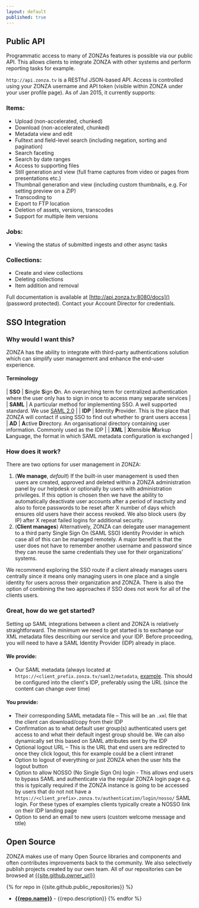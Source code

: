 ```yaml
---
layout: default
published: true
---
```



<!--## <i class="fa fa-cloud"></i> Public API-->
<h2 id="public-api"><i class="fa fa-cloud"></i> Public API</h2>

Programmatic access to many of ZONZAs features is possible via our public API.
This allows clients to integrate ZONZA with other systems and perform reporting
tasks for example.

`http://api.zonza.tv` is a RESTful JSON-based API. Access is
controlled using your ZONZA username and API token (visible within ZONZA under your user profile page). As of Jan 2015, it
currently supports:

### Items:
* Upload (non-accelerated, chunked)
* Download (non-accelerated, chunked)
* Metadata view and edit
* Fulltext and field-level search (including negation, sorting and pagination)
* Search faceting
* Search by date ranges
* Access to supporting files
* Still generation and view (full frame captures from video or pages from
  presentations etc.)
* Thumbnail generation and view (including custom thumbnails, e.g. For
  setting preview on a ZIP)
* Transcoding to
* Export to FTP location
* Deletion of assets, versions, transcodes
* Support for multiple item versions

### Jobs:
* Viewing the status of submitted ingests and other async tasks

### Collections:
* Create and view collections
* Deleting collections
* Item addition and removal

Full documentation is available at [http://api.zonza.tv:8080/docs]()
(password protected). Contact your Account Director for credentials.

<!--## <i class="fa fa-users"></i> SSO Integration-->
<h2 id="sso-integration"><i class="fa fa-users"></i> SSO Integration</h2>

### Why would I want this?
ZONZA has the ability to integrate with third-party authentications solution
which can simplify user management and enhance the end-user experience.

#### Terminology

| **SSO**   | <b>S</b>ingle <b>S</b>ign <b>O</b>n. An overarching term for centralized authentication where the user only has to sign in once to access many separate services |
| **SAML**  | A particular method for implementing SSO. A well supported standard. We use [SAML 2.0](http://en.wikipedia.org/wiki/SAML_2.0) |
| **IDP**   | **I**dentity <b>P</b>rovider. This is the place that ZONZA will contact if using SSO to find out whether to grant users access |
| **AD**    | **A**ctive <b>D</b>irectory. An organisational directory containing user information. Commonly used as the IDP |
| **XML**   | <b>X</b>tensible <b>M</b>arkup <b>L</b>anguage, the format in which SAML metadata configuration is exchanged |

### How does it work?
There are two options for user management in ZONZA:

1. (**We manage**, *default*) If the built-in user management is used then
   users are created, approved and deleted within a ZONZA administration panel
   by our helpdesk or optionally by users with administration privileges. If
   this option is chosen then we have the ability to automatically deactivate
   user accounts after a period of inactivity and also to force passwords to be
   reset after X number of days which ensures old users have their access
   revoked. We also block users (by IP) after X repeat failed logins for
   additional security.
2. (**Client manages**) Alternatively, ZONZA can delegate user management to a
   third party Single Sign On (SAML SSO) Identity Provider in which case all of
   this can be managed remotely. A major benefit is that the user does not have
   to remember another username and password since they can reuse the same
   credentials they use for their organizations' systems.

We recommend exploring the SSO route if a client already manages users
centrally since it means only managing users in one place and a single identity
for users across their organization and ZONZA. There is also the option of
    combining the two approaches if SSO does not work for all of the clients
    users.

### Great, how do we get started?
Setting up SAML integrations between a client and ZONZA is relatively
straightforward. The minimum we need to get started is to exchange our XML
metadata files describing our service and your IDP. Before proceeding, you will
need to have a SAML Identity Provider (IDP) already in place.

#### We provide:
* Our SAML metadata (always located at
  `https://<client_prefix.zonza.tv/saml2/metadata`,
  [example](https://zonza.tv/saml2/metadata). This should be configured into
  the client's IDP, preferably using   the URL (since the content can change
  over time)

#### You provide:
* Their corresponding SAML metadata file – This will be an `.xml` file that the
  client can download/copy from their IDP
* Confirmation as to what default user group(s) authenticated users get access
  to and what their default ingest group should be. We can also dynamically set
  this based on SAML attributes sent by the IDP
* Optional logout URL – This is the URL that end users are redirected to once
  they click logout, this for example could be a client intranet
* Option to logout of everything or just ZONZA when the user hits the logout
  button
* Option to allow NOSSO (No Single Sign On) login - This allows end users to
  bypass SAML and authenticate via the regular ZONZA login page e.g. this is
  typically required if the ZONZA instance is going to be accessed by users
  that do not not have a
  `https://<client_prefix>.zonza.tv/authentication/login/nosso/` SAML login. For
  these types of examples clients typically create a NOSSO link on their IDP
  landing page
* Option to send an email to new users (custom welcome message and title)


<!--## <i class="fa fa-key"></i> Open Source-->
<h2 id="open-source"><i class="fa fa-key"></i> Open Source</h2>


ZONZA makes use of many Open Source libraries and components and often
contributes improvements back to the community. We also selectively publish
projects created by our own team. All of our repositories can be browsed at
[{{site.github.owner_url}}]({{site.github.owner_url}})

{% for repo in {{site.github.public_repositories}} %}
* **[{{repo.name}}]({{repo.html_url}})** - {{repo.description}}
{% endfor %}
